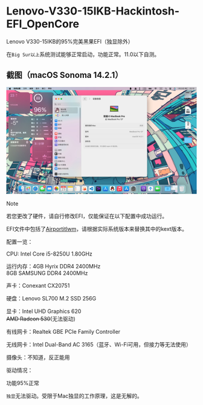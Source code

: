 # Lenovo-V330-15IKB-Hackintosh-EFI_OpenCore

Lenovo V330-15IKB的95%完美黑果EFI（独显除外）

在`Big Sur以上`系统测试能够正常启动，功能正常。11.0以下自测。

## 截图（macOS Sonoma 14.2.1）

![Sonoma.png](https://github.com/r1i1na/Lenovo-V330-15IKB-Hackintosh-EFI_OpenCore/blob/main/Oper.PNG)

> [!NOTE]
> 若您更改了硬件，请自行修改EFI，仅能保证在以下配置中成功运行。

EFI文件中包括了[Airportitlwm](https://github.com/OpenIntelWireless/itlwm)，请根据实际系统版本来替换其中的kext版本。

配置一览：

CPU: Intel Core i5-8250U 1.80GHz

运行内存：4GB Hyrix DDR4 2400MHz<br>8GB SAMSUNG DDR4 2400MHz

声卡：Conexant CX20751

硬盘：Lenovo SL700 M.2 SSD 256G 

显卡：Intel UHD Graphics 620<br>~~AMD Radeon 530~~(无法驱动)

有线网卡：Realtek GBE PCIe Family Controller

无线网卡：Intel Dual-Band AC 3165（蓝牙、Wi-Fi可用，但接力等无法使用）

摄像头：不知道，反正能用

驱动情况：

功能95%正常

`独显`无法驱动。受限于Mac独显的工作原理，这是无解的。
